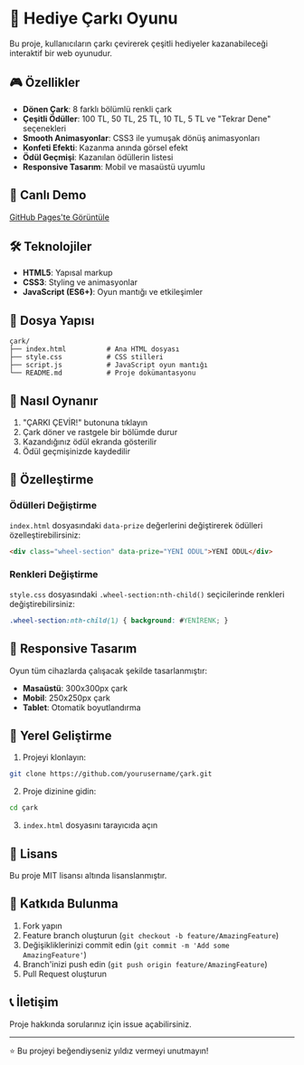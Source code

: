 # 🎁 Hediye Çarkı Oyunu

Bu proje, kullanıcıların çarkı çevirerek çeşitli hediyeler kazanabileceği interaktif bir web oyunudur.

## 🎮 Özellikler

- **Dönen Çark**: 8 farklı bölümlü renkli çark
- **Çeşitli Ödüller**: 100 TL, 50 TL, 25 TL, 10 TL, 5 TL ve "Tekrar Dene" seçenekleri
- **Smooth Animasyonlar**: CSS3 ile yumuşak dönüş animasyonları
- **Konfeti Efekti**: Kazanma anında görsel efekt
- **Ödül Geçmişi**: Kazanılan ödüllerin listesi
- **Responsive Tasarım**: Mobil ve masaüstü uyumlu

## 🚀 Canlı Demo

[GitHub Pages'te Görüntüle](https://yourusername.github.io/çark)

## 🛠️ Teknolojiler

- **HTML5**: Yapısal markup
- **CSS3**: Styling ve animasyonlar
- **JavaScript (ES6+)**: Oyun mantığı ve etkileşimler

## 📁 Dosya Yapısı

```
çark/
├── index.html          # Ana HTML dosyası
├── style.css           # CSS stilleri
├── script.js           # JavaScript oyun mantığı
└── README.md           # Proje dokümantasyonu
```

## 🎯 Nasıl Oynanır

1. "ÇARKI ÇEVİR!" butonuna tıklayın
2. Çark döner ve rastgele bir bölümde durur
3. Kazandığınız ödül ekranda gösterilir
4. Ödül geçmişinizde kaydedilir

## 🎨 Özelleştirme

### Ödülleri Değiştirme
`index.html` dosyasındaki `data-prize` değerlerini değiştirerek ödülleri özelleştirebilirsiniz:

```html
<div class="wheel-section" data-prize="YENİ ÖDÜL">YENİ ÖDÜL</div>
```

### Renkleri Değiştirme
`style.css` dosyasındaki `.wheel-section:nth-child()` seçicilerinde renkleri değiştirebilirsiniz:

```css
.wheel-section:nth-child(1) { background: #YENİRENK; }
```

## 📱 Responsive Tasarım

Oyun tüm cihazlarda çalışacak şekilde tasarlanmıştır:
- **Masaüstü**: 300x300px çark
- **Mobil**: 250x250px çark
- **Tablet**: Otomatik boyutlandırma

## 🔧 Yerel Geliştirme

1. Projeyi klonlayın:
```bash
git clone https://github.com/yourusername/çark.git
```

2. Proje dizinine gidin:
```bash
cd çark
```

3. `index.html` dosyasını tarayıcıda açın

## 📄 Lisans

Bu proje MIT lisansı altında lisanslanmıştır.

## 🤝 Katkıda Bulunma

1. Fork yapın
2. Feature branch oluşturun (`git checkout -b feature/AmazingFeature`)
3. Değişikliklerinizi commit edin (`git commit -m 'Add some AmazingFeature'`)
4. Branch'inizi push edin (`git push origin feature/AmazingFeature`)
5. Pull Request oluşturun

## 📞 İletişim

Proje hakkında sorularınız için issue açabilirsiniz.

---

⭐ Bu projeyi beğendiyseniz yıldız vermeyi unutmayın!

